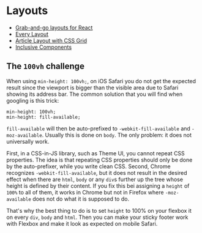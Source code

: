 # Layouts

- [Grab-and-go layouts for React](https://react-layouts.com/)
- [Every Layout](https://every-layout.dev/)
- [Article Layout with CSS Grid](https://mastery.games/post/article-grid-layout/)
- [Inclusive Components](https://inclusive-components.design/)

## The `100vh` challenge

When using `min-height: 100vh;`, on iOS Safari you do not get the expected
result since the viewport is bigger than the visible area due to Safari showing
its address bar. The common solution that you will find when googling is this
trick:

```
min-height: 100vh;
min-height: fill-available;
```

`fill-available` will then be auto-prefixed to `-webkit-fill-available` and
`-moz-available`. Usually this is done on `body`. The only problem: it does not
universally work.

First, in a CSS-in-JS library, such as Theme UI, you cannot repeat CSS
properties. The idea is that repeating CSS properties should only be done by the
auto-prefixer, while you write clean CSS. Second, Chrome recognizes
`-webkit-fill-available`, but it does not result in the desired effect when
there are `html`, `body` or any `div`s further up the tree whose height is
defined by their content. If you fix this bei assigning a `height` of `100%` to
all of them, it works in Chrome but not in Firefox where `-moz-available` does
not do what it is supposed to do.

That's why the best thing to do is to set `height` to 100% on your flexbox it on
every `div`, `body` and `html`. Then you can make your sticky footer work with
Flexbox and make it look as expected on mobile Safari.
